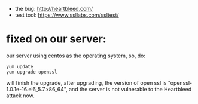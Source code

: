 

- the bug: http://heartbleed.com/
- test tool: https://www.ssllabs.com/ssltest/

# fixed on our server:

our server using centos as the operating system, so, do:

```
yum update
yum upgrade openssl
```

will finish the upgrade, after upgrading, the version of
open ssl is "openssl-1.0.1e-16.el6_5.7.x86_64", and the server
is not vulnerable to the Heartbleed attack now.